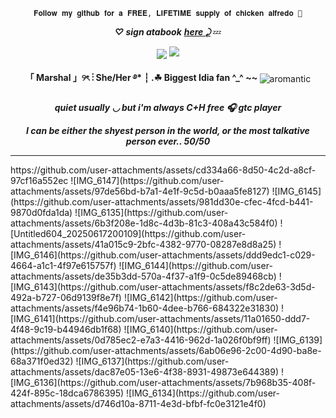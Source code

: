 <p align="center"> <code style="color" : lightskyblue">𝐅𝐨𝐥𝐥𝐨𝐰 𝐦𝐲 𝐠𝐢𝐭𝐡𝐮𝐛 𝐟𝐨𝐫 𝐚 𝐅𝐑𝐄𝐄, 𝐋𝐈𝐅𝐄𝐓𝐈𝐌𝐄 𝐬𝐮𝐩𝐩𝐥𝐲 𝐨𝐟 𝐜𝐡𝐢𝐜𝐤𝐞𝐧 𝐚𝐥𝐟𝐫𝐞𝐝𝐨 🤑</code>  </p>

***<p align="center"> ♡ sign atabook*** ***<a href="https://verciless.atabook.org/">here ⤸</a>*** 💤 </p>

<p align="center">
<img src="https://github.com/user-attachments/assets/0b12f32e-95c4-430d-9ca5-372df188efed"

<p align="center">
<img src="https://github.com/user-attachments/assets/e2f2a759-d118-4341-acca-cf798b8a4005" </p>

<div align="center">
<strong>「 Marshal 」୨ৎ ⋮ She/Her ࿔* ┆ .☘︎  Biggest Idia fan ^_^ ~~ </strong>
  <img src="https://github.com/user-attachments/assets/df844da7-7313-4d92-a924-46f5b118d0d0" alt="aromantic" style="vertical-align: middle; display: inline;">
</div>

***<p align="center">quiet usually ◡ but i'm always C+H free 🎧 gtc player</p>***

***<p align="center">I can be either the shyest person in the world, or the most talkative person ever.. 50/50***

<hr>
https://github.com/user-attachments/assets/cd334a66-8d50-4c2d-a8cf-97cf16a552ec
![IMG_6147](https://github.com/user-attachments/assets/97de56bd-b7a1-4e1f-9c5d-b0aaa5fe8127)
![IMG_6145](https://github.com/user-attachments/assets/981dd30e-cfec-4fcd-b441-9870d0fda1da)
![IMG_6135](https://github.com/user-attachments/assets/6b3f208e-1d8c-4d3b-81c3-408a43c584f0)
![Untitled604_20250617200109](https://github.com/user-attachments/assets/41a015c9-2bfc-4382-9770-08287e8d8a25)
![IMG_6146](https://github.com/user-attachments/assets/ddd9edc1-c029-4664-a1c1-4f97e615757f)
![IMG_6144](https://github.com/user-attachments/assets/de35b3dd-570a-4f37-a1f9-0c5de89468cb)
![IMG_6143](https://github.com/user-attachments/assets/f8c2de63-3d5d-492a-b727-06d9139f8e7f)
![IMG_6142](https://github.com/user-attachments/assets/f4e96b74-1b60-4dee-b766-684322e31830)
![IMG_6141](https://github.com/user-attachments/assets/11a01650-ddd7-4f48-9c19-b44946db1f68)
![IMG_6140](https://github.com/user-attachments/assets/0d785ec2-e7a3-4416-962d-1a026f0bf9ff)
![IMG_6139](https://github.com/user-attachments/assets/6ab06e96-2c00-4d90-ba8e-68a371f0ed32)
![IMG_6137](https://github.com/user-attachments/assets/dac87e05-13e6-4f38-8931-49873e644389)
![IMG_6136](https://github.com/user-attachments/assets/7b968b35-408f-424f-895c-18dca6786395)
![IMG_6134](https://github.com/user-attachments/assets/d746d10a-8711-4e3d-bfbf-fc0e3121e4f0)


